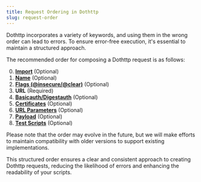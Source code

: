 ```yaml
---
title: Request Ordering in Dothttp
slug: request-order
---
```


Dothttp incorporates a variety of keywords, and using them in the wrong order can lead to errors. To ensure error-free execution, it's essential to maintain a structured approach.

The recommended order for composing a Dothttp request is as follows:

0. [**Import**](./import.md) (Optional)
1. [**Name**](./multidef.md) (Optional)
2. [**Flags (@insecure/@clear)**](./extra_args.md) (Optional)
3. **URL** (Required)
4. [**Basicauth/Digestauth**](./auth.md) (Optional)
5. [**Certificates**](./certificates.md) (Optional)
6. [**URL Parameters**](./request-basics.md#url-params) (Optional)
7. [**Payload**](./request-basics.md#payload) (Optional)
8. [**Test Scripts**](./test_scripts.md) (Optional)

Please note that the order may evolve in the future, but we will make efforts to maintain compatibility with older versions to support existing implementations.

This structured order ensures a clear and consistent approach to creating Dothttp requests, reducing the likelihood of errors and enhancing the readability of your scripts.
